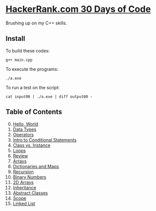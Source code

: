 # [HackerRank.com 30 Days of Code](https://www.hackerrank.com/domains/tutorials/30-days-of-code)

Brushing up on my C++ skills.

## Install

To build these codes:

    g++ main.cpp

To execute the programs:

    ./a.exe

To run a test on the script:

    cat input00 | ./a.exe | diff output00 -

## Table of Contents

0. [Hello, World](HelloWorld/main.cpp)
1. [Data Types](DataTypes/main.cpp)
2. [Operators](Operators/main.cpp)
3. [Intro to Conditional Statements](Condition/main.cpp)
4. [Class vs. Instance](ClassInstance/)
5. [Loops](Loops/)
6. [Review](Review/)
7. [Arrays](Arrays/)
8. [Dictionaries and Maps](Maps/)
9. [Recursion](Recursion/)
10. [Binary Numbers](Binary/)
11. [2D Arrays](Arrays-2D/)
12. [Inheritance](Inheritance/)
13. [Abstract Classes](Abstract/)
14. [Scope](Scope/)
15. [Linked List](LinkedList/)

